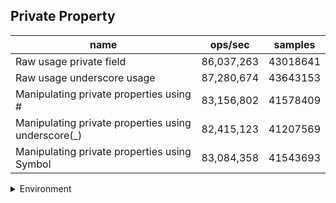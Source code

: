 ## Private Property

|name|ops/sec|samples|
|-|-|-|
|Raw usage private field|86,037,263|43018641|
|Raw usage underscore usage|87,280,674|43643153|
|Manipulating private properties using #|83,156,802|41578409|
|Manipulating private properties using underscore(_)|82,415,123|41207569|
|Manipulating private properties using Symbol|83,084,358|41543693|


<details>
<summary>Environment</summary>

* __Machine:__ linux x64 | 4 vCPUs | 7.6GB Mem
* __Run:__ Wed Oct 15 2025 22:08:15 GMT+0000 (Coordinated Universal Time)
* __Node:__ `v18.20.7`
</details>

<!--
{"environment":{"platform":"linux","arch":"x64","cpus":4,"totalMemory":7.597843170166016},"benchmarks":[{"name":"Raw usage private field","samples":43018641,"opsSec":86037263.76010008},{"name":"Raw usage underscore usage","samples":43643153,"opsSec":87280674.47632144},{"name":"Manipulating private properties using #","samples":41578409,"opsSec":83156802.53283472},{"name":"Manipulating private properties using underscore(_)","samples":41207569,"opsSec":82415123.16527782},{"name":"Manipulating private properties using Symbol","samples":41543693,"opsSec":83084358.90446767}]}-->
